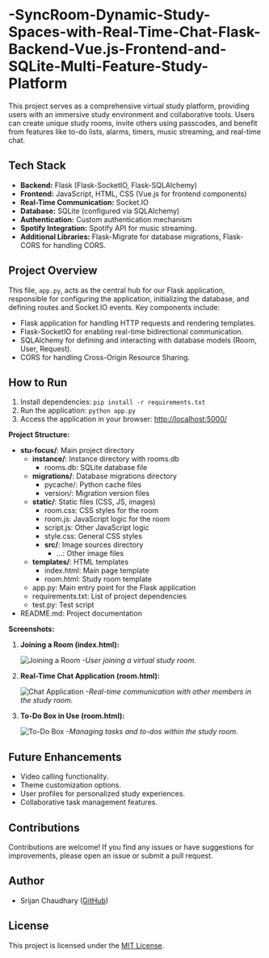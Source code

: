 # -SyncRoom-Dynamic-Study-Spaces-with-Real-Time-Chat-Flask-Backend-Vue.js-Frontend-and-SQLite-Multi-Feature-Study-Platform


This project serves as a comprehensive virtual study platform, providing users with an immersive study environment and collaborative tools. Users can create unique study rooms, invite others using passcodes, and benefit from features like to-do lists, alarms, timers, music streaming, and real-time chat.

## Tech Stack

- **Backend:** Flask (Flask-SocketIO, Flask-SQLAlchemy)
- **Frontend:** JavaScript, HTML, CSS (Vue.js for frontend components)
- **Real-Time Communication:** Socket.IO
- **Database:** SQLite (configured via SQLAlchemy)
- **Authentication:** Custom authentication mechanism
- **Spotify Integration:** Spotify API for music streaming.
- **Additional Libraries:** Flask-Migrate for database migrations, Flask-CORS for handling CORS.


## Project Overview

This file, `app.py`, acts as the central hub for our Flask application, responsible for configuring the application, initializing the database, and defining routes and Socket.IO events. Key components include:

- Flask application for handling HTTP requests and rendering templates.
- Flask-SocketIO for enabling real-time bidirectional communication.
- SQLAlchemy for defining and interacting with database models (Room, User, Request).
- CORS for handling Cross-Origin Resource Sharing.

## How to Run

1. Install dependencies: `pip install -r requirements.txt`
2. Run the application: `python app.py`
3. Access the application in your browser: [http://localhost:5000/](http://localhost:5000/)

**Project Structure:**

- **stu-focus/**: Main project directory
  - **instance/**: Instance directory with rooms.db
    - rooms.db: SQLite database file
  - **migrations/**: Database migrations directory
    - pycache/: Python cache files
    - version/: Migration version files
  - **static/**: Static files (CSS, JS, images)
    - room.css: CSS styles for the room
    - room.js: JavaScript logic for the room
    - script.js: Other JavaScript logic
    - style.css: General CSS styles
    - **src/**: Image sources directory
      - ...: Other image files
  - **templates/**: HTML templates
    - index.html: Main page template
    - room.html: Study room template
  - app.py: Main entry point for the Flask application
  - requirements.txt: List of project dependencies
  - test.py: Test script
- README.md: Project documentation



**Screenshots:**

1. **Joining a Room (index.html):**

   ![Joining a Room](https://github.com/5rijan/Stu-Focus-Dynamic-Study-Spaces-with-Real-Time-Chat-Flask-Backend-Frontend-and-SQLite-database/assets/87299199/2253b0f7-76f9-410b-9e71-2d79ce4dffb9)
   *-User joining a virtual study room.*



2. **Real-Time Chat Application (room.html):**

   ![Chat Application](https://github.com/5rijan/Stu-Focus-Dynamic-Study-Spaces-with-Real-Time-Chat-Flask-Backend-Frontend-and-SQLite-database/assets/87299199/fc69f4fe-7fe9-458d-91d7-f73513a55704)
   *-Real-time communication with other members in the study room.*



3. **To-Do Box in Use (room.html):**

   ![To-Do Box](https://github.com/5rijan/Stu-Focus-Dynamic-Study-Spaces-with-Real-Time-Chat-Flask-Backend-Frontend-and-SQLite-database/assets/87299199/0d92264e-fb0e-4ffd-8dc0-c9f35cd83e35)
   *-Managing tasks and to-dos within the study room.*



## Future Enhancements

- Video calling functionality.
- Theme customization options.
- User profiles for personalized study experiences.
- Collaborative task management features.

## Contributions

Contributions are welcome! If you find any issues or have suggestions for improvements, please open an issue or submit a pull request.

## Author

- Srijan Chaudhary ([GitHub](https://github.com/5rijan))

## License

This project is licensed under the [MIT License](LICENSE).





